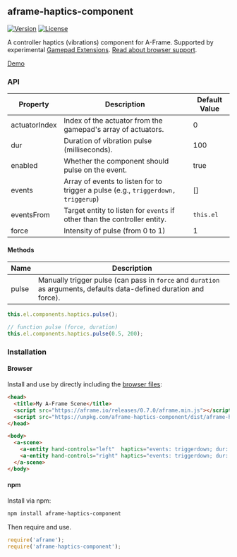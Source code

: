 ## aframe-haptics-component

[![Version](http://img.shields.io/npm/v/aframe-haptics-component.svg?style=flat-square)](https://npmjs.org/package/aframe-haptics-component)
[![License](http://img.shields.io/npm/l/aframe-haptics-component.svg?style=flat-square)](https://npmjs.org/package/aframe-haptics-component)

A controller haptics (vibrations) component for A-Frame. Supported by
experimental [Gamepad
Extensions](https://w3c.github.io/gamepad/extensions.html#dom-gamepadhapticactuator). [Read about browser support](https://developer.mozilla.org/en-US/docs/Web/API/Gamepad/hapticActuators).

[Demo](https://supermedium.com/superframe/components/haptics/)

### API

| Property      | Description                                                                       | Default Value |
| --------      | -----------                                                                       | ------------- |
| actuatorIndex | Index of the actuator from the gamepad's array of actuators.                      | 0             |
| dur           | Duration of vibration pulse (milliseconds).                                       | 100           |
| enabled       | Whether the component should pulse on the event.                                  | true          |
| events        | Array of events to listen for to trigger a pulse (e.g., `triggerdown, triggerup`) | []            |
| eventsFrom    | Target entity to listen for `events` if other than the controller entity.         | `this.el`     |
| force         | Intensity of pulse (from 0 to 1)                                                  | 1             |

#### Methods

| Name  | Description                                                                                                         |
|-------|---------------------------------------------------------------------------------------------------------------------|
| pulse | Manually trigger pulse (can pass in `force` and `duration` as arguments, defaults data-defined duration and force). |

```js
this.el.components.haptics.pulse();

// function pulse (force, duration)
this.el.components.haptics.pulse(0.5, 200);
```

### Installation

#### Browser

Install and use by directly including the [browser files](dist):

```html
<head>
  <title>My A-Frame Scene</title>
  <script src="https://aframe.io/releases/0.7.0/aframe.min.js"></script>
  <script src="https://unpkg.com/aframe-haptics-component/dist/aframe-haptics-component.min.js"></script>
</head>

<body>
  <a-scene>
    <a-entity hand-controls="left"  haptics="events: triggerdown; dur: 1000; force: 0.5"></a-entity>
    <a-entity hand-controls="right" haptics="events: triggerdown; dur: 500; force: 1.0"></a-entity>
  </a-scene>
</body>
```

#### npm

Install via npm:

```bash
npm install aframe-haptics-component
```

Then require and use.

```js
require('aframe');
require('aframe-haptics-component');
```
